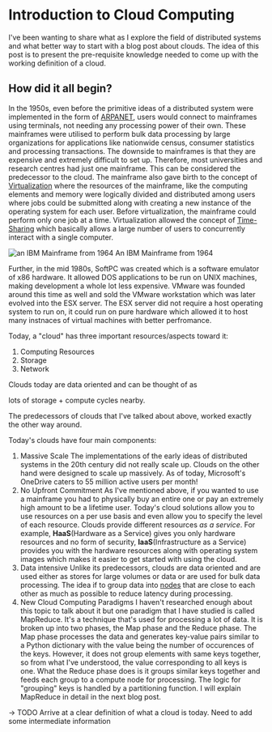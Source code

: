 # Introduction to Cloud Computing

I've been wanting to share what as I explore the field of distributed systems and what better way to start with a blog post about clouds.
The idea of this post is to present the pre-requisite knowledge needed to come up with the working definition of a cloud.

## How did it all begin?
In the 1950s, even before the primitive ideas of a distributed system were implemented in the form of [ARPANET](https://en.wikipedia.org/wiki/ARPANET), users would connect to mainframes using terminals, not needing any processing power of their own. These mainframes were utilised to perform bulk data processing by large organizations for applications like nationwide census, consumer statistics and processing transactions. The downside to mainframes is that they are expensive and extremely difficult to set up. Therefore, most universities and research centres had just one mainframe. This can be considered the predecessor to the cloud. The mainframe also gave birth to the concept of  [Virtualization](https://en.wikipedia.org/wiki/Virtualization) where the resources of the mainframe, like the computing elements and memory were logically divided and distributed among users where jobs could be submitted along with creating a new instance of the operating system for each user. Before virtualization, the mainframe could perform only one job at a time. Virtualization allowed the concept of [Time-Sharing](https://en.wikipedia.org/wiki/Time-sharing) which basically allows a large number of users to concurrently interact with a single computer.
 
![an IBM Mainframe from 1964](https://upload.wikimedia.org/wikipedia/commons/7/7d/IBM_704_mainframe.gif)
An IBM Mainframe from 1964

Further, in the mid 1980s, SoftPC was created which is a software emulator of x86 hardware. It allowed DOS applications to be run on UNIX machines, making development a whole lot less expensive. VMware was founded around this time as well and sold the VMware workstation which was later evolved into the ESX server. The ESX server did not require a host operating system to run on, it could run on pure hardware which allowed it to host many instnaces of virtual machines with better perfromance. 

Today, a "cloud" has three important resources/aspects toward it:
1. Computing Resources
2. Storage
3. Network

Clouds today are data oriented and can be thought of as 

lots of storage + compute cycles nearby.

The predecessors of clouds that I've talked about above, worked exactly the other way around.

Today's clouds have four main
components:

1. Massive Scale
The implementations of the early ideas of distributed systems in the 20th century did not really scale up. Clouds on the other hand were designed to scale up massively. As of today, Microsoft's OneDrive caters to 55 million active users per month!
2. No Upfront Commitment
As I've mentioned above, if you wanted to use a mainframe you had to physically buy an entire one or pay an extremely high amount to be a lifetime user. Today's cloud solutions allow you to use resources on a per use basis and even allow you to specify the level of each resource. Clouds provide different resources *as a service*. For example, **HaaS**(Hardware as a Service) gives you only hardware resources and no form of security, **IaaS**(Infrastructure as a Service) provides you with the hardware resources along with operating system images which makes it easier to get started with using the cloud.
3. Data intensive
Unlike its predecessors, clouds are data oriented and are used either as stores for large volumes or data or are used for bulk data processing. The idea if to group data into [nodes](https://en.wikipedia.org/wiki/Computer_cluster) that are close to each other as much as possible to reduce latency during processing.
4. New Cloud Computing Paradigms
I haven't researched enough about this topic to talk about it but one paradigm that I have studied is called MapReduce. It's a technique that's used for processing a lot of data. It is broken up into two phases, the Map phase and the Reduce phase. The Map phase processes the data and generates key-value pairs similar to a Python dictionary with the value being the number of occurences of the keys. However, it does not group elements with same keys together, so from what I've understood, the value corresponding to all keys is one. What the Reduce phase does is it groups similar keys together and feeds each group to a compute node for processing. The logic for "grouping" keys is handled by a partitioning function. I will explain MapReduce in detail in the next blog post.


-> TODO Arrive at a clear definition of what a cloud is today. Need to add some intermediate information
